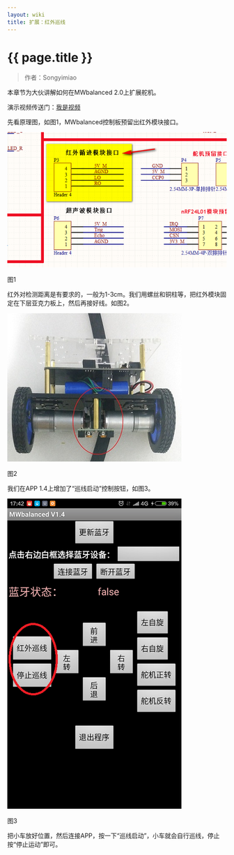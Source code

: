 ```yaml
---
layout: wiki
title: 扩展：红外巡线
---
```


# {{ page.title }}

> 作者：Songyimiao

本章节为大伙讲解如何在MWbalanced 2.0上扩展舵机。

演示视频传送门：[我是视频](http://v.youku.com/v_show/id_XMTU3NjM1ODM4MA==.html)

先看原理图，如图1，MWbalanced控制板预留出红外模块接口。

![红外](/img/wiki/infrared-001.png)

图1

红外对检测距离是有要求的，一般为1-3cm。我们用螺丝和铜柱等，把红外模块固定在下层亚克力板上，然后再接好线。如图2。

![红外安装](/img/wiki/infrared-002.jpg)

图2

我们在APP 1.4上增加了“巡线启动”控制按钮，如图3。

![APP1.4](/img/wiki/infrared-003.png)

图3

把小车放好位置，然后连接APP，按一下“巡线启动”，小车就会自行巡线，停止按“停止运动”即可。
